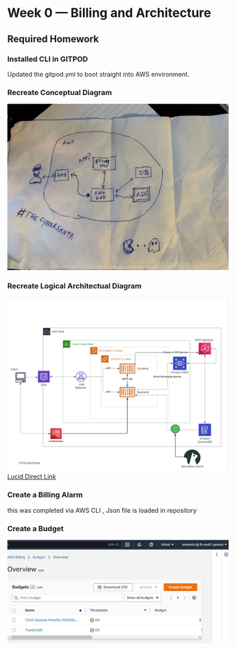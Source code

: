# Week 0 — Billing and Architecture
## Required Homework
### Installed CLI in GITPOD
Updated the gitpod.yml to boot straight into AWS environment.

### Recreate Conceptual Diagram
![Napkin Drawing](/journal/assets/NapkinConcept.JPG)

### Recreate Logical Architectual Diagram
![Logical Diagram](/journal/assets/diagram.JPG)
[Lucid Direct Link](https://lucid.app/lucidchart/2dd780ca-6dee-4a4e-b396-99a634d95bdd/edit?viewport_loc=-288%2C-71%2C3072%2C1640%2C0_0&invitationId=inv_6656b503-9f0c-4cd5-a429-66fb1c198f4a)

### Create a Billing Alarm
this was completed via AWS CLI , Json file is loaded in repository
### Create a Budget
![Credit Budget](/journal/assets/budget.JPG)


